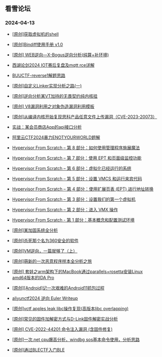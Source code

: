 ## 看雪论坛 
### 2024-04-13

+ [[原创]获取虚拟机的shell](https://bbs.kanxue.com/thread-281287.htm)

+ [[原创]Bindiff使用手册 v1.0](https://bbs.kanxue.com/thread-281248.htm)

+ [[原创] WEB逆向—X-Bogus逆向分析(纯算+补环境)](https://bbs.kanxue.com/thread-281237.htm)

+ [西湖论剑2024 IOT赛后复盘及mqtt rce详解](https://bbs.kanxue.com/thread-281231.htm)

+ [BUUCTF-reverse1解题思路](https://bbs.kanxue.com/thread-281185.htm)

+ [[原创]自定义Linker实现分析之路(一)](https://bbs.kanxue.com/thread-281184.htm)

+ [[原创]逆向分析某VT加持的无畏契约纯内核挂](https://bbs.kanxue.com/thread-281181.htm)

+ [[原创] V8漏洞利用之对象伪造漏洞利用模板](https://bbs.kanxue.com/thread-281180.htm)

+ [[原创]从编译内核开始复现思科产品任意文件上传漏洞（CVE-2023-20073）](https://bbs.kanxue.com/thread-281172.htm)

+ [实战：某会员商店App的api接口分析](https://bbs.kanxue.com/thread-281158.htm)

+ [阿里云CTF2024暴力ENOTYOURWORLD题解](https://bbs.kanxue.com/thread-281156.htm)

+ [Hypervisor From Scratch – 第 8 部分：如何使用管理程序施展魔法](https://bbs.kanxue.com/thread-281154.htm)

+ [Hypervisor From Scratch – 第 7 部分：使用 EPT 和页面级监控功能](https://bbs.kanxue.com/thread-281153.htm)

+ [Hypervisor From Scratch – 第 6 部分：虚拟化已经运行的系统](https://bbs.kanxue.com/thread-281151.htm)

+ [Hypervisor From Scratch – 第 5 部分：设置 VMCS 和运行来宾代码](https://bbs.kanxue.com/thread-281149.htm)

+ [Hypervisor From Scratch – 第 4 部分：使用扩展页表 (EPT) 进行地址转换](https://bbs.kanxue.com/thread-281146.htm)

+ [Hypervisor From Scratch – 第 3 部分：设置我们的第一个虚拟机](https://bbs.kanxue.com/thread-281145.htm)

+ [Hypervisor From Scratch – 第 2 部分：进入 VMX 操作](https://bbs.kanxue.com/thread-281143.htm)

+ [Hypervisor From Scratch - 第 1 部分：基本概念和配置测试环境](https://bbs.kanxue.com/thread-281142.htm)

+ [[原创]某加固系统全分析](https://bbs.kanxue.com/thread-281132.htm)

+ [[原创]杀死那个名为360安全的软件](https://bbs.kanxue.com/thread-281120.htm)

+ [[原创]VM逆向，一篇就够了（上）](https://bbs.kanxue.com/thread-281119.htm)

+ [[原创]萌新的一次恶意程序样本全分析之旅](https://bbs.kanxue.com/thread-281115.htm)

+ [[原创] 套娃之arm架构下的MacBook通过parallels+rosetta安装Linux amd64版本的IDA Pro](https://bbs.kanxue.com/thread-281093.htm)

+ [[原创][Android]记一次艰难的Android11抓包过程](https://bbs.kanxue.com/thread-281090.htm)

+ [aliyunctf2024 逆向 Euler Writeup](https://bbs.kanxue.com/thread-281088.htm)

+ [[原创]vctf apples leak libc操作复现(高版本libc overlapping)](https://bbs.kanxue.com/thread-281083.htm)

+ [[原创]常见的固件加解密方式与D-Link固件解密实战分析](https://bbs.kanxue.com/thread-281043.htm)

+ [[原创] CVE-2022-44201 命令注入漏洞 (含固件修复)](https://bbs.kanxue.com/thread-281042.htm)

+ [[原创]一次.net cpu爆高分析，windbg sos基本命令使用，分析思路](https://bbs.kanxue.com/thread-281034.htm)

+ [[原创]通过BLECTF入门BLE](https://bbs.kanxue.com/thread-281313.htm)

